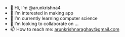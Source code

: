 - 👋 Hi, I’m @arunkrishna4
- 👀 I’m interested in making app
- 🌱 I’m currently learning computer science
- 💞️ I’m looking to collaborate on ...
- 📫 How to reach me: arunkrishnaraghav@gmail.com

<!---
arunkrishna4/arunkrishna4 is a ✨ special ✨ repository because its `README.md` (this file) appears on your GitHub profile.
You can click the Preview link to take a look at your changes.
--->
